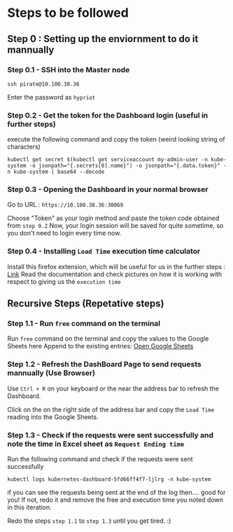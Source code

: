 # Steps to be followed

## Step 0 : Setting up the enviornment to do it mannually

### Step 0.1 - SSH into the Master node

```
ssh pirate@10.100.38.36
```

Enter the password as ```hypriot```

### Step 0.2 - Get the token for the Dashboard login (useful in further steps)

execute the following command and copy the token (weird looking string of characters)
```
kubectl get secret $(kubectl get serviceaccount my-admin-user -n kube-system -o jsonpath="{.secrets[0].name}") -o jsonpath="{.data.token}" -n kube-system | base64 --decode
```

### Step 0.3 - Opening the Dashboard in your normal browser

Go to 
URL : ``` https://10.100.38.36:30069 ```

Choose "Token" as your login method and paste the token code obtained from ```step 0.2```
Now, your login session will be saved for quite sometime, so you don't need to login every time now.

### Step 0.4 - Installing ```Load Time``` execution time calculator 

Install this firefox extension, which will be useful for us in the further steps : [Link](https://addons.mozilla.org/en-US/firefox/addon/load-time/)
Read the documentation and check pictures on how it is working with respect to giving us the ```execution time```

## Recursive Steps (Repetative steps)

### Step 1.1 - Run ```free``` command on the terminal 

Run ```free``` command on the terminal and copy the values to the Google Sheets here
Append to the existing entries:  [Open Google Sheets](https://docs.google.com/spreadsheets/d/e/2PACX-1vTgwWCe4o9JmoaqReuN1xQ_Hx23_0sMBC1V7B9VLLjZ3QssRqgh_xU1eJ5_enSUEEOrHxrnj5C4qCEz/pubhtml)

### Step 1.2 - Refresh the DashBoard Page to send requests mannually (Use Browser)

Use ```Ctrl + R``` on your keyboard or the <Refresh Symbol> near the address bar to refresh the Dashboard.

Click on the <Load Time Extension Symbol> on the right side of the address bar and copy the ```Load Time``` reading into the Google Sheets.

### Step 1.3 - Check if the requests were sent successfully and note the time in Excel sheet as ```Request Ending time```

Run the following command and check if the requests were sent successfully 
```
kubectl logs kubernetes-dashboard-5fd66ff4f7-ljlrg -n kube-system
```

if you can see the requests being sent at the end of the log then.... good for you! If not, redo it and remove the free and execution time you noted down in this iteration.

Redo the steps ```step 1.1``` to ```step 1.3``` until you get tired. :)

